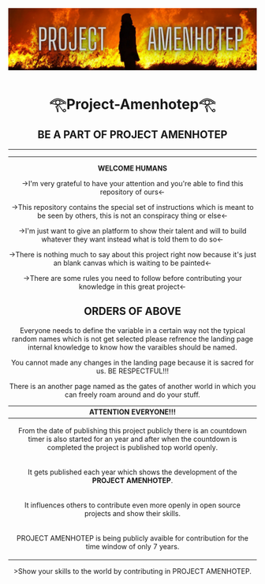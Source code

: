 <img src="Gift-of-the-superior/PROJECT AMENHOTEP.png" style="width:1080px;"/>

<h1 align=center><b> 𓂀Project-Amenhotep𓂀 </b></h1>

<div align=center><h2><b>BE A PART OF PROJECT AMENHOTEP</b></h2></div>

-------
_______



<p align=center><b>WELCOME HUMANS</b></p>


<p align=center>->I'm very grateful to have your attention and you're able to find this repository of ours<-</p>
 
<p align=center>->This repository contains the special set of instructions which is meant to be seen by others, this is not an conspiracy thing or else<-</p>
 
<p align=center>->I'm just want to give an platform to show their talent and will to build whatever they want instead what is told them to do so<-</p>
 
<p align=center>->There is nothing much to say about this project right now because it's just an blank canvas which is waiting to be painted<-</p>
 
<p align=center>->There are some rules you need to follow before contributing your knowledge in this great project<-</p>


<h2 align=center><b>ORDERS OF ABOVE</b></h2>
 
<p align=center> Everyone needs to define the variable in a certain way not the typical random names which is not get selected please refrence the landing page internal knowledge to know how the varaibles should be named.</p>

<p align=center> You cannot made any changes in the landing page because it is sacred for us. BE RESPECTFUL!!!</p>

<p align=center> There is an another page named as the gates of another world in which you can freely roam around and do your stuff.</p>
 
|ATTENTION EVERYONE!!!|
|--------------------------------------|
|<p align=center>From the date of publishing this project publicly there is an countdown timer is also started for an year and after when the countdown is completed the project is published top world openly.</p>|
|<p align=center>It gets published each year which shows the development of the **PROJECT AMENHOTEP**.</p>|
|<p align=center>It influences others to contribute even more openly in open source projects and show their skills.</p>|
|<p align=center>PROJECT AMENHOTEP is being publicly avaible for contribution for the time window of only 7 years.</p>|

<p align=center>>Show your skills to the world by contributing in PROJECT AMENHOTEP. </p>
